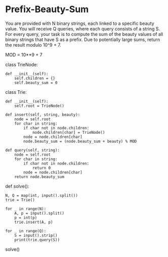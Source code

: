 # Prefix-Beauty-Sum

You are provided with N binary strings, each linked to a specific beauty value. You will receive Q queries, where each query consists of a string S. For every query, your task is to compute the sum of the beauty values of all binary strings that have S as a prefix. Due to potentially large sums, return the result modulo 10^9 + 7.

MOD = 10**9 + 7

class TrieNode:

    def __init__(self):
        self.children = {}
        self.beauty_sum = 0

class Trie:

    def __init__(self):
        self.root = TrieNode()
    
    def insert(self, string, beauty):
        node = self.root
        for char in string:
            if char not in node.children:
                node.children[char] = TrieNode()
            node = node.children[char]
            node.beauty_sum = (node.beauty_sum + beauty) % MOD
    
    def query(self, string):
        node = self.root
        for char in string:
            if char not in node.children:
                return 0
            node = node.children[char]
        return node.beauty_sum

def solve():

    N, Q = map(int, input().split())   
    trie = Trie()
    
    for _ in range(N):
        A, p = input().split()
        p = int(p)
        trie.insert(A, p)
    
    for _ in range(Q):
        S = input().strip()
        print(trie.query(S))
solve()
